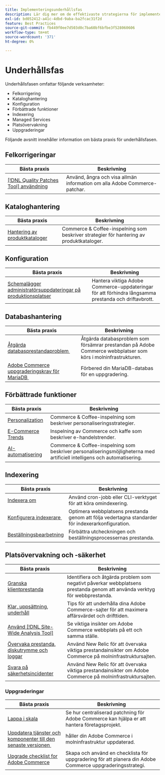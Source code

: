 ```yaml
---
title: Implementeringsunderhållsfas
description: Lär dig mer om de effektivaste strategierna för implementering i underhållsfasen av Adobe Commerce-projekt.
exl-id: bd052412-a41c-4dbd-9aba-ba2fcac31f2d
feature: Best Practices
source-git-commit: fb449f0ee7d503d0c7ba60bf6bfbe3f528060606
workflow-type: tm+mt
source-wordcount: '371'
ht-degree: 0%

---
```


# Underhållsfas

Underhållsfasen omfattar följande verksamheter:

- Felkorrigering
- Kataloghantering
- Konfiguration
- Förbättrade funktioner
- Indexering
- Managed Services
- Platsövervakning
- Uppgraderingar

Följande avsnitt innehåller information om bästa praxis för underhållsfasen.

## Felkorrigeringar

| Bästa praxis | Beskrivning |
|-----------------------------------------------------------------------------------|-------------------------------------------------------------------------------|
| [[!DNL Quality Patches Tool] användning](../../../tools/quality-patches-tool/usage.md) | Använd, ångra och visa allmän information om alla Adobe Commerce-patchar. |

## Kataloghantering

| Bästa praxis | Beskrivning |
|------------------------------------------------------------------------------------------------------------------------------------------------------------------|--------------------------------------------------------------------------------------|
| [Hantering av produktkataloger](https://www.gotostage.com/channel/fca90f7960be436f9b849215d9e06026/recording/2eea2782fc874047a020391000519f8b/watch?source=CHANNEL) | Commerce &amp; Coffee-inspelning som beskriver strategier för hantering av produktkataloger. |

## Konfiguration

| Bästa praxis | Beskrivning |
|-------------------------------------------------------------------------------------------|---------------------------------------------------------------------------------|
| [Schemalägger administratörsuppdateringar på produktionsplatser](scheduling-admin-updates-in-production.md) | Hantera viktiga Adobe Commerce-uppdateringar för att förhindra långsamma prestanda och driftavbrott. |

## Databashantering

| Bästa praxis | Beskrivning |
|--------------------------------------------------------------------------------------------------------|-----------------------------------------------------------------------------------------------------|
| [Åtgärda databasprestandaproblem &#x200B;](resolve-database-performance-issues.md) | Åtgärda databasproblem som försämrar prestandan på Adobe Commerce webbplatser som körs i molninfrastrukturen. |
| [Adobe Commerce uppgraderingskrav för MariaDB &#x200B;](mariadb-upgrade.md) | Förbered din MariaDB-databas för en uppgradering. |

## Förbättrade funktioner

| Bästa praxis | Beskrivning |
|---------------------------------------------------------------------------------------------------------------------------------------------------------|-----------------------------------------------------------------------------------------------------------------------|
| [Personalization](https://www.gotostage.com/channel/fca90f7960be436f9b849215d9e06026/recording/e218545a77de490fb5102eca07d0580a/watch?source=CHANNEL) | Commerce &amp; Coffee-inspelning som beskriver personaliseringsstrategier. |
| [E-Commerce Trends](https://www.gotostage.com/channel/fca90f7960be436f9b849215d9e06026/recording/9a772468d7b64409a3d5dff4d67e656d/watch?source=CHANNEL) | Inspelning av Commerce och kaffe som beskriver e-handelstrender. |
| [AI-automatisering](https://www.gotostage.com/channel/fca90f7960be436f9b849215d9e06026/recording/27ae23699c2847be981a23ca098e548f/watch?source=CHANNEL) | Commerce &amp; Coffee-inspelning som beskriver personaliseringsmöjligheterna med artificiell intelligens och automatisering. |

## Indexering

| Bästa praxis | Beskrivning |
|------------------------------------------------------------------------------------------------------------|----------------------------------------------------------------------------------|
| [Indexera om](https://developer.adobe.com/commerce/php/development/components/indexing/#how-to-reindex) | Använd cron-jobb eller CLI-verktyget för att köra omindexering. |
| [Konfigurera indexerare &#x200B;](indexer-configuration.md) | Optimera webbplatsens prestanda genom att följa vedertagna standarder för indexerarkonfiguration. |
| [Beställningsbearbetning](order-processing-configuration.md) | Förbättra utcheckningen och beställningsprocessernas prestanda. |

## Platsövervakning och -säkerhet

| Bästa praxis | Beskrivning |
|-------------------------------------------------------------------------------------------------------------------------------------------------|-----------------------------------------------------------------------------------------------------------|
| [Granska klientprestanda](frontend-performance.md) | Identifiera och åtgärda problem som negativt påverkar webbplatsens prestanda genom att använda verktyg för webbprestanda. |
| [Klar, uppsättning, underhåll](https://business.adobe.com/blog/basics/ready-set-maintain) | Tips för att underhålla dina Adobe Commerce-sajter för att maximera affärsvärdet och drifttiden. |
| [Använd  [!DNL Site-Wide Analysis Tool]](../../../tools/site-wide-analysis-tool/intro.md#integrations-with-other-adobe-commerce-support-tools) | Se viktiga insikter om Adobe Commerce webbplats på ett och samma ställe. |
| [Övervaka prestanda, diskutrymme och loggar](https://experienceleague.adobe.com/docs/commerce-cloud-service/user-guide/monitor/performance.html) | Använd New Relic för att övervaka viktiga prestandainsikter om Adobe Commerce på molninfrastruktursajten. |
| [Svara på säkerhetsincidenter](respond-to-security-incident.md) | Använd New Relic för att övervaka viktiga prestandainsikter om Adobe Commerce på molninfrastruktursajten. |

### Uppgraderingar

| Bästa praxis | Beskrivning |
|-----------------------------------------------------------------------|--------------------------------------------------------------------------------------------|
| [Lappa i skala](patching-at-scale.md) | Se hur centraliserad patchning för Adobe Commerce kan hjälpa er att hantera företagsprojekt. |
| [Uppdatera tjänster och komponenter till den senaste versionen &#x200B;](update-services.md) | håller din Adobe Commerce i molninfrastruktur uppdaterad. |
| [Upgrade checklist for Adobe Commerce &#x200B;](upgrade-checklist.md) | Skapa och använd en checklista för uppgradering för att planera din Adobe Commerce uppgraderingsstrategi. |

